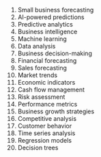 1. Small business forecasting
2. AI-powered predictions
3. Predictive analytics
4. Business intelligence
5. Machine learning
6. Data analysis
7. Business decision-making
8. Financial forecasting
9. Sales forecasting
10. Market trends
11. Economic indicators
12. Cash flow management
13. Risk assessment
14. Performance metrics
15. Business growth strategies
16. Competitive analysis
17. Customer behavior
18. Time series analysis
19. Regression models
20. Decision trees


